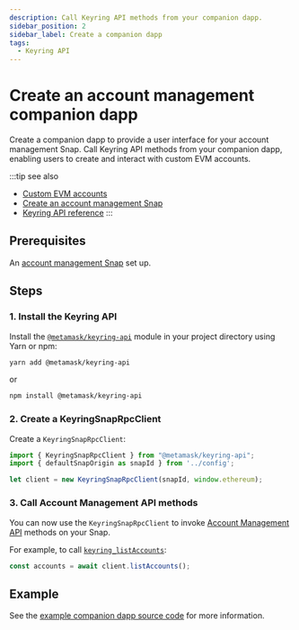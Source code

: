 ```yaml
---
description: Call Keyring API methods from your companion dapp.
sidebar_position: 2
sidebar_label: Create a companion dapp
tags:
  - Keyring API
---
```


# Create an account management companion dapp

Create a companion dapp to provide a user interface for your account management Snap.
Call Keyring API methods from your companion dapp, enabling users to create and interact with custom
EVM accounts.

:::tip see also
- [Custom EVM accounts](index.md)
- [Create an account management Snap](create-account-snap.md)
- [Keyring API reference](../../reference/keyring-api/index.md)
:::

## Prerequisites

An [account management Snap](create-account-snap.md) set up.

## Steps

### 1. Install the Keyring API

Install the [`@metamask/keyring-api`](https://github.com/MetaMask/keyring-api) module in your
project directory using Yarn or npm:

```bash
yarn add @metamask/keyring-api
```

or

```bash
npm install @metamask/keyring-api
```

### 2. Create a KeyringSnapRpcClient

Create a `KeyringSnapRpcClient`:

```ts
import { KeyringSnapRpcClient } from "@metamask/keyring-api";
import { defaultSnapOrigin as snapId } from '../config';

let client = new KeyringSnapRpcClient(snapId, window.ethereum);
```

### 3. Call Account Management API methods

You can now use the `KeyringSnapRpcClient` to invoke
[Account Management API](../../reference/keyring-api/account-management/index.md) methods on your Snap.

For example, to call [`keyring_listAccounts`](../../reference/keyring-api/account-management/index.md#keyringlist_accounts):

```typescript
const accounts = await client.listAccounts();
```

## Example

See the [example companion dapp source code](https://github.com/MetaMask/snap-simple-keyring/tree/main/packages/site)
for more information.
